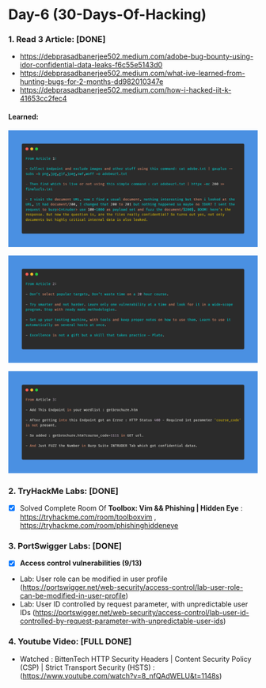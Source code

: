 # Day-6 (30-Days-Of-Hacking)

### 1. Read 3 Article: [DONE]

- https://debprasadbanerjee502.medium.com/adobe-bug-bounty-using-idor-confidential-data-leaks-f6c55e5143d0
- https://debprasadbanerjee502.medium.com/what-ive-learned-from-hunting-bugs-for-2-months-dd982010347e
- https://debprasadbanerjee502.medium.com/how-i-hacked-iit-k-41653cc2fec4

#### Learned:


![Article_1](Day-6_Article-1.png)

![Article_2](Day-6_Article-2.png)

![Article_3](Day-6_Article-3.png)
 

### 2. TryHackMe Labs: [DONE]

 - [X] Solved Complete Room Of **Toolbox: Vim && Phishing | Hidden Eye** : https://tryhackme.com/room/toolboxvim , https://tryhackme.com/room/phishinghiddeneye

### 3. PortSwigger Labs: [DONE]

 - [X] **Access control vulnerabilities (9/13)**
 -  Lab: User role can be modified in user profile  (https://portswigger.net/web-security/access-control/lab-user-role-can-be-modified-in-user-profile)
 -  Lab: User ID controlled by request parameter, with unpredictable user IDs  (https://portswigger.net/web-security/access-control/lab-user-id-controlled-by-request-parameter-with-unpredictable-user-ids)

### 4. Youtube Video: [FULL DONE]

 - Watched : BittenTech HTTP Security Headers | Content Security Policy (CSP) | Strict Transport Security (HSTS) : (https://www.youtube.com/watch?v=8_nfQAdWELU&t=1148s)
